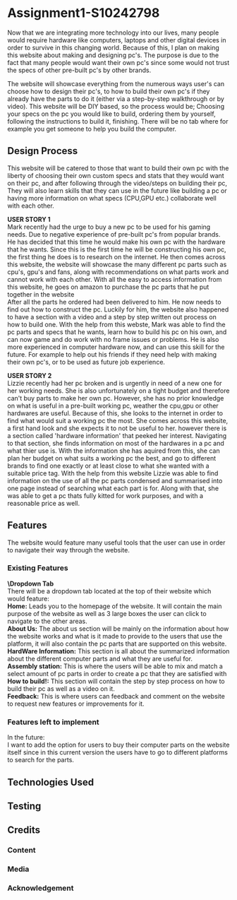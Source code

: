 # Assignment1-S10242798
Now that we are integrating more technology into our lives, many people would require hardware like computers, laptops and other digital devices in order to survive in this changing world. Because of this, I plan on making this website about making and designing pc's. The purpose is due to the fact that many people would want their own pc's since some would not trust the specs of other pre-built pc's by other brands.

The website will showcase everything from the numerous ways user's can choose how to design their pc's, to how to build their own pc's if they already have the parts to do it (either via a step-by-step walkthrough or by video). This website will be DIY based, so the process would be; Choosing your specs on the pc you would like to build, ordering them by yourself, following the instructions to build it, finishing. There will be no tab where for example you get someone to help you build the computer.



## Design Process
This website will be catered to those that want to build their own pc with the liberty of choosing their own custom specs and stats that they would want on their pc, and after following through the video/steps on building their pc, They will also learn skills that they can use in the future like building a pc or having more information on what specs (CPU,GPU etc.) collaborate well with each other.

**USER STORY 1** <br>
Mark recently had the urge to buy a new pc to be used for his gaming needs. Due to negative experience of pre-built pc's from popular brands. He has decided that this time he would make his own pc with the hardware that he wants. Since this is the first time he will be constructing his own pc, the first thing he does is to research on the internet. He then comes across this website, the website will showcase the many different pc parts such as cpu's, gpu's and fans, along with recommendations on what parts work and cannot work with each other. With all the easy to access information from this website, he goes on amazon to purchase the pc parts that he put together in the website <br>
After all the parts he ordered had been delivered to him. He now needs to find out how to construct the pc. Luckily for him, the website also happened to have a section with a video and a step by step written out process on how to build one. With the help from this webste, Mark was able to find the pc parts and specs that he wants, learn how to build his pc on his own, and can now game and do work with no frame issues or problems. He is also more experienced in computer hardware now, and can use this skill for the future. For example to help out his friends if they need help with making their own pc's, or to be used as future job experience.


**USER STORY 2** <br>
Lizzie recently had her pc broken and is urgently in need of a new one for her working needs. She is also unfortunately on a tight budget and therefore can't buy parts to make her own pc. However, she has no prior knowledge on what is useful in a pre-built working pc, weather the cpu,gpu or other hardwares are useful. Because of this, she looks to the internet in order to find what would suit a working pc the most. She comes across this website, a first hand look and she expects it to not be useful to her. however there is a section called 'hardware information' that peeked her interest. Navigating to that section, she finds information on most of the hardwares in a pc and what thier use is. With the information she has aquired from this, she can plan her budget on what suits a working pc the best, and go to different brands to find one exactly or at least close to what she wanted with a suitable price tag. 
With the help from this website Lizzie was able to find information on the use of all the pc parts condensed and summarised into one page instead of searching what each part is for. Along with that, she was able to get a pc thats fully kitted for work purposes, and with a reasonable price as well.


## Features
The website would feature many useful tools that the user can use in order to navigate their way through the website. <br>

### Existing Features
**\\Dropdown Tab** <br>
There will be a dropdown tab located at the top of their website which would feature:<br>
**Home:** Leads you to the homepage of the website. It will contain the main purpose of the website as well as 3 large boxes the user can click to navigate to the other areas. <br>
**About Us:** The about us section will be mainly on the information about how the website works and what is it made to provide to the users that use the platform, it will also contain the pc parts that are supported on this website.<br>
**HardWare Information:** This section is all about the summarized information about the different computer parts and what they are useful for. <br>
**Assembly station:** This is where the users will be able to mix and match a select amount of pc parts in order to create a pc that they are satisfied with <br>
**How to build!:** This section will contain the step by step process on how to build their pc as well as a video on it. <br>
**Feedback:** This is where users can feedback and comment on the website to request new features or improvements for it. <br>


### Features left to implement
In the future: <br>
I want to add the option for users to buy their computer parts on the website itself since in this current version the users have to go to different platforms to search for the parts. <br>


## Technologies Used

## Testing

## Credits

### Content

### Media

### Acknowledgement
